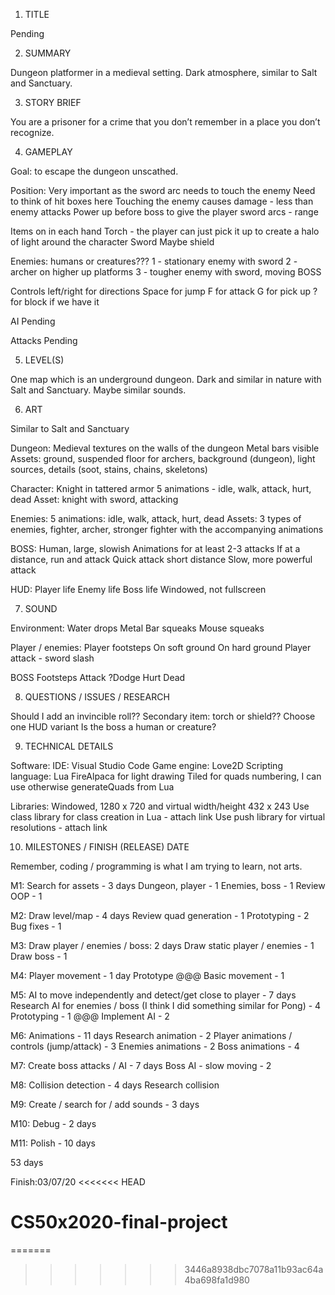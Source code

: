 1. TITLE

Pending

2. SUMMARY

Dungeon platformer in a medieval setting. Dark atmosphere, similar to Salt and Sanctuary.

3. STORY BRIEF

You are a prisoner for a crime that you don’t remember in a place you don’t recognize.

4. GAMEPLAY

Goal: to escape the dungeon unscathed.

Position:
Very important as the sword arc needs to touch the enemy
Need to think of hit boxes here
Touching the enemy causes damage - less than enemy attacks
Power up before boss to give the player sword arcs - range

Items on in each hand
Torch - the player can just pick it up to create a halo of light around the character
Sword
Maybe shield

Enemies: humans or creatures???
1 - stationary enemy with sword
2 - archer on higher up platforms
3 - tougher enemy with sword, moving
BOSS

Controls
left/right for directions
Space for jump
F for attack
G for pick up
? for block if we have it

AI
Pending

Attacks
Pending

5. LEVEL(S)

One map which is an underground dungeon. Dark and similar in nature with Salt and Sanctuary. Maybe similar sounds.

6. ART

Similar to Salt and Sanctuary

Dungeon:
Medieval textures on the walls of the dungeon
Metal bars visible
Assets: ground, suspended floor for archers, background (dungeon), light sources, details (soot, stains, chains, skeletons)

Character:
Knight in tattered armor
5 animations - idle, walk, attack, hurt, dead
Asset: knight with sword, attacking

Enemies:
5 animations: idle, walk, attack, hurt, dead
Assets: 3 types of enemies, fighter, archer, stronger fighter with the accompanying animations

BOSS:
Human, large, slowish
Animations for at least 2-3 attacks
If at a distance, run and attack
Quick attack short distance
Slow, more powerful attack 


HUD:
Player life
Enemy life
Boss life
Windowed, not fullscreen


7. SOUND

Environment:
Water drops
Metal Bar squeaks
Mouse squeaks

Player / enemies:
Player footsteps
On soft ground
On hard ground
Player attack - sword slash

BOSS
Footsteps
Attack
?Dodge
Hurt
Dead


8. QUESTIONS / ISSUES / RESEARCH

Should I add an invincible roll??
Secondary item: torch or shield??
Choose one HUD variant
Is the boss a human or creature?


9. TECHNICAL DETAILS

Software: 
IDE: Visual Studio Code
Game engine: Love2D
Scripting language: Lua
FireAlpaca for light drawing
Tiled for quads numbering, I can use otherwise generateQuads from Lua

Libraries:
Windowed, 1280 x 720 and virtual width/height 432 x 243
Use class library for class creation in Lua - attach link
Use push library for virtual resolutions - attach link

10. MILESTONES / FINISH (RELEASE) DATE

Remember, coding / programming is what I am trying to learn, not arts. 

M1: Search for assets - 3 days
Dungeon, player - 1 
Enemies, boss - 1
Review OOP - 1

M2: Draw level/map - 4 days
Review quad generation - 1
Prototyping - 2
Bug fixes - 1

M3: Draw player / enemies / boss: 2 days
Draw static player / enemies - 1
Draw boss - 1

M4: Player movement - 1 day
Prototype @@@
Basic movement - 1

M5: AI to move independently and detect/get close to player - 7 days
Research AI for enemies / boss (I think I did something similar for Pong) - 4
Prototyping - 1 @@@ 
Implement AI - 2

M6: Animations - 11 days
Research animation - 2
Player animations / controls (jump/attack) - 3 
Enemies animations - 2
Boss animations - 4

M7: Create boss attacks / AI - 7 days
Boss AI - slow moving - 2

M8: Collision detection - 4 days
Research collision

M9: Create / search for / add sounds - 3 days

M10: Debug - 2 days

M11: Polish - 10 days

53 days

Finish:03/07/20
<<<<<<< HEAD
# CS50x2020-final-project
=======
>>>>>>> 3446a8938dbc7078a11b93ac64a4ba698fa1d980
